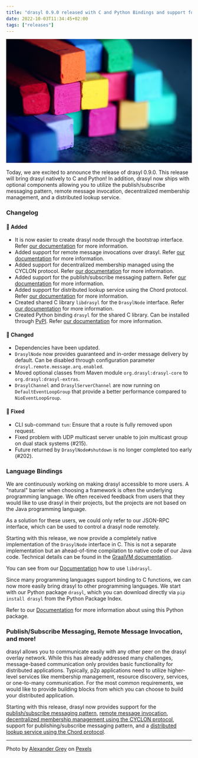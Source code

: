 ```yaml
---
title: "drasyl 0.9.0 released with C and Python Bindings and support for Publish/Subscribe Messaging, Remote Message Invocation, and more!"
date: 2022-10-03T11:34:45+02:00
tags: ["releases"]
---
```


![Assorted color bricks](/img/pexels-alexander-grey-1148496.jpg)

Today, we are excited to announce the release of drasyl 0.9.0.
This release will bring drasyl natively to C and Python!
In addition, drasyl now ships with optional components allowing you to utilize the publish/subscribe messaging pattern, remote message invocation, decentralized membership management, and a distributed lookup service.

<!--more-->

### Changelog

#### 🚀 Added

- It is now easier to create drasyl node through the bootstrap interface.
  Refer [our documentation](https://docs.drasyl.org/advanced-usage/bootstrapping/) for more
  information.
- Added support for remote message invocations over drasyl.
  Refer [our documentation](https://docs.drasyl.org/advanced-usage/remote-message-invocation/)
  for more information.
- Added support for decentralized membership managed using the CYCLON protocol.
  Refer [our documentation](https://docs.drasyl.org/advanced-usage/membership-management/) for
  more information.
- Added support for the publish/subscribe messaging pattern.
  Refer [our documentation](https://docs.drasyl.org/advanced-usage/publish-subscribe/) for
  more information.
- Added support for distributed lookup service using the Chord protocol.
  Refer [our documentation](https://docs.drasyl.org/advanced-usage/distributed-lookup/) for
  more information.
- Created shared C library `libdrasyl` for the `DrasylNode` interface.
  Refer [our documentation](https://docs.drasyl.org/language-bindings/c) for
  more information.
- Created Python binding `drasyl` for the shared C library. Can be installed through [PyPI](https://pypi.org/project/drasyl/). Refer [our documentation](https://docs.drasyl.org/language-bindings/python) for
  more information.

#### 💅 Changed

- Dependencies have been updated.
- `DrasylNode` now provides guaranteed and in-order message delivery by default. Can be disabled
  through configuration parameter `drasyl.remote.message.arq.enabled`.
- Moved optional classes from Maven module `org.drasyl:drasyl-core` to `org.drasyl:drasyl-extras`.
- `DrasylChannel` and `DrasylServerChannel` are now running on `DefaultEventLoopGroup` that provide
  a better performance compared to `NioEventLoopGroup`.

#### 🐛 Fixed

- CLI sub-command `tun`: Ensure that a route is fully removed upon request.
- Fixed problem with UDP multicast server unable to join multicast group on dual stack systems (#215).
- Future returned by `DrasylNode#shutdown` is no longer completed too early (#202).

### Language Bindings

We are continuously working on making drasyl accessible to more users.
A "natural" barrier when choosing a framework is often the underlying programming language.
We often received feedback from users that they would like to use drasyl in their projects, but the projects are not based on the Java programming language.

As a solution for these users, we could only refer to our JSON-RPC interface, which can be used to control a drasyl node remotely.

Starting with this release, we now provide a completely native implementation of the `DrasylNode` interface in C. This is not a separate implementation but an ahead-of-time compilation to native code of our Java code. Technical details can be found in the [GraalVM documentation](https://www.graalvm.org/dev/reference-manual/native-image/guides/build-native-shared-library/).

You can see from our [Documentation](https://docs.drasyl.org/language-bindings/c) how to use `libdrasyl`.

Since many programming languages support binding to C functions, we can now more easily bring drasyl to other programming languages. We start with our Python package `drasyl`, which you can download directly via `pip install drasyl` from the Python Package Index.

Refer to our [Documentation](https://docs.drasyl.org/language-bindings/python) for more information about using this Python package.

### Publish/Subscribe Messaging, Remote Message Invocation, and more!

drasyl allows you to communicate easily with any other peer on the drasyl overlay network.
While this has already addressed many challenges, message-based communication only provides basic functionality for distributed applications.
Typically, p2p applications need to utilize higher-level services like membership management, resource discovery, services, or one-to-many communication.
For the most common requirements, we would like to provide building blocks from which you can choose to build your distributed application.

Starting with this release, drasyl now provides support for the [publish/subscribe messaging pattern](https://docs.drasyl.org/advanced-usage/publish-subscribe), [remote message invocation](https://docs.drasyl.org/advanced-usage/remote-message-invocation), [decentralized membership management using the CYCLON protocol](https://docs.drasyl.org/advanced-usage/membership-management), support for publishing/subscribe messaging pattern, and a [distributed lookup service using the Chord protocol](https://docs.drasyl.org/advanced-usage/distributed-lookup).

---

Photo by [Alexander Grey](https://www.pexels.com/@mccutcheon/) on [Pexels](https://www.pexels.com/)